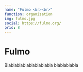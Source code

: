 ```yaml
---
name: "Fulmo <br><br>"
function: organization
img: fulmo.jpg
social: https://fulmo.org/
prio: 8
---
```


# Fulmo
 
Blablablablablablablabla
blablablabla

